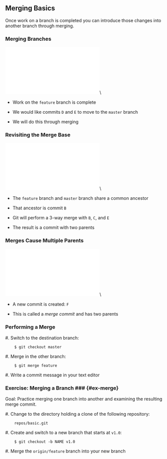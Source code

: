Merging Basics
--------------

Once work on a branch is completed you can introduce those changes
into another branch through merging.

### Merging Branches ###

![](../../diagrams/branches/basic.tex)\
<!-- Placeholder -->

  * Work on the `feature` branch is complete

  * We would like commits `D` and `E` to move to the `master` branch

  * We will do this through merging

### Revisiting the Merge Base ###

![](../../diagrams/branches/basic.tex)\
<!-- Placeholder -->

  * The `feature` branch and `master` branch share a common ancestor

  * That ancestor is commit `B`

  * Git will perform a 3-way merge with `B`, `C`, and `E`

  * The result is a commit with two parents

### Merges Cause Multiple Parents ###

![](../../diagrams/merging/post.tex)\
<!-- Placeholder -->

  * A new commit is created: `F`

  * This is called a *merge commit* and has two parents

### Performing a Merge ###

  #. Switch to the destination branch:

        $ git checkout master

  #. Merge in the other branch:

        $ git merge feature

  #. Write a commit message in your text editor

### Exercise: Merging a Branch ### {#ex-merge}

<div class="notes">

Goal: Practice merging one branch into another and examining the
resulting merge commit.

</div>

  #. Change to the directory holding a clone of the following
     repository:

        repos/basic.git

  #. Create and switch to a new branch that starts at `v1.0`:

        $ git checkout -b NAME v1.0

  #. Merge the `origin/feature` branch into your new branch
